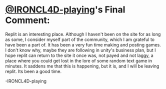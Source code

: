 # [@IRONCL4D-playing](https://replit.com/@IRONCL4D-playing)'s Final Comment:

Replit is an interesting place. Although I haven't been on the site for as long as some, I consider myself part of the community, which I am grateful to have been a part of. It has been a very fun time making and posting games. I don't know why, maybe they are following in unity's business plan, but I hope replit can return to the site it once was, not payed and not laggy, a place where you could get lost in the lore of some random text game in minutes. It saddens me that this is happening, but it is, and I will be leaving replit. Its been a good time.

-IRONCL4D-playing